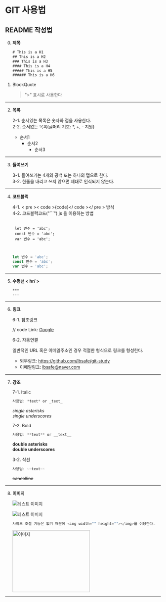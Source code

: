 # GIT 사용법
## README 작성법

0. **제목**
    ```js
    # This is a H1
    ## This is a H2
    ### This is a H3
    #### This is a H4
    ##### This is a H5
    ###### This is a H6
    ```

1. BlockQuote
    > ">" 표시로 사용한다
***

2. **목록**

    2-1. 순서있는 목록은 숫자와 점을 사용한다.<br>
    2-2. 순서없는 목록(글머리 기호: *, +, - 지원)
    * 순서1
        + 순서2
            - 순서3
***

3. **들여쓰기**

    3-1. 들여쓰기는 4개의 공백 또는 하나의 탭으로 한다.<br>
    3-2. 한줄을 내리고 쓰지 않으면 제대로 인식되지 않는다.
***

4. **코드블럭**

    4-1. < pre >< code >{code}</ code ></ pre > 방식<br>
    4-2. 코드블럭코드("```") js 을 이용하는 방법
    <pre>
    <code>
    let 변수 = 'abc';
    const 변수 = 'abc';
    var 변수 = 'abc';
    </code>
    </pre>

    ```js
    let 변수 = 'abc';
    const 변수 = 'abc';
    var 변수 = 'abc';
    ```
***

5. **수평선 < hr/ >**
    ```
    ***
    ---
    ```
 ***

6. **링크**

    6-1. 참조링크

    // code
    Link: [Google][googlelink]

    [googlelink]: https://google.com "Go google"

    6-2. 자동연결

    일반적인 URL 혹은 이메일주소인 경우 적절한 형식으로 링크를 형성한다.

    * 외부링크: <https://github.com/lbsafe/git-study>
    * 이메일링크: <lbsafe@naver.com>
***

7. **강조**
    
    7-1. Italic
    ```js
    사용법: *text* or _text_
    ```

    *single asterisks* <br>
    _single underscores_ <br>

    7-2. Bold
    ```js
    사용법: **text** or __text__
    ```
    **double asterisks** <br>
    __double underscores__ <br>

    3-2. 삭선
    ```js
    사용법: ~~text~~
    ```
    ~~cancelline~~
***

8. **이미지**

    ![테스트 이미지](https://picsum.photos/id/237/300/300)

    ![테스트 이미지](https://picsum.photos/id/103/200/200 "사진")

    ```js
    사이즈 조절 기능은 없기 때문에 <img width="" height=""></img>를 이용한다.
    ```

    <img src="https://picsum.photos/seed/picsum/200" width="250px" height="200px" title="px(픽셀) 크기 설정" alt="이미지"></img>
***